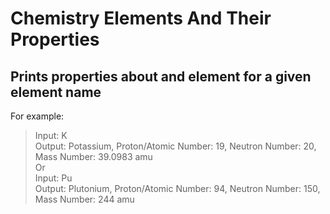 # Chemistry Elements And Their Properties
<h2>Prints properties about and element for a given element name</h2>

For example:
> Input: K <br>
> Output: Potassium, Proton/Atomic Number: 19, Neutron Number: 20, Mass Number: 39.0983 amu <br>
Or <br>
> Input: Pu <br>
> Output: Plutonium, Proton/Atomic Number: 94, Neutron Number: 150, Mass Number: 244 amu
